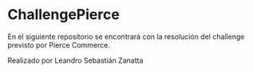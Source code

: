 # ChallengePierce

En el siguiente repositorio se encontrará con la resolución del challenge previsto por Pierce Commerce.

Realizado por Leandro Sebastián Zanatta
